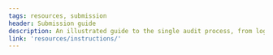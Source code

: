 ```yaml
---
tags: resources, submission
header: Submission guide
description: An illustrated guide to the single audit process, from login to final submission.
link: 'resources/instructions/'
---
```

